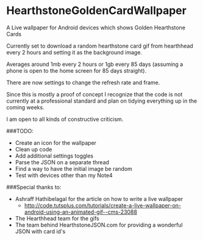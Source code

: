 # HearthstoneGoldenCardWallpaper

A Live wallpaper for Android devices which shows Golden Hearthstone Cards

Currently set to download a random hearthstone card gif from hearthhead every 2 hours and setting it as the background image.

Averages around 1mb every 2 hours or 1gb every 85 days (assuming a phone is open to the home screen for 85 days straight).

There are now settings to change the refresh rate and frame.

Since this is mostly a proof of concept I recognize that the code is not currently at a professional standard and plan on tidying everything up in the coming weeks.

I am open to all kinds of constructive criticism.

###TODO:
* Create an icon for the wallpaper
* Clean up code
* Add additional settings toggles 
* Parse the JSON on a separate thread
* Find a way to have the initial image be random
* Test with devices other than my Note4

###Special thanks to:
* Ashraff Hathibelagal for the article on how to write a live wallpaper
  * http://code.tutsplus.com/tutorials/create-a-live-wallpaper-on-android-using-an-animated-gif--cms-23088
* The Hearthhead team for the gifs
* The team behind HearthstoneJSON.com for providing a wonderful JSON with card id's
